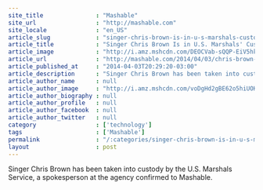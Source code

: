 ```yaml
---
site_title               : "Mashable"
site_url                 : "http://mashable.com"
site_locale              : "en_US"
article_slug             : "singer-chris-brown-is-in-u-s-marshals-custody-for-assault-case"
article_title            : "Singer Chris Brown Is in U.S. Marshals' Custody for Assault Case"
article_image            : "http://i.amz.mshcdn.com/DEOCVab-sQQP-EiV5hkzfi64Iw4=/1200x627/2014%2F04%2F03%2F43%2Fchrisbrownt.9de9b.jpg"
article_url              : "http://mashable.com/2014/04/03/chris-brown-us-marshals-custody/"
article_published_at     : "2014-04-03T20:29:20-03:00"
article_description      : "Singer Chris Brown has been taken into custody by the U.S. Marshals Service, a spokesperson at the agency confirmed to Mashable."
article_author_name      : null
article_author_image     : "http://i.amz.mshcdn.com/voDgHd2gBE62o5hiUOKxUbQwNeU=/90x90/2016%2F06%2F30%2Fb9%2F2015090400bahheadshot.386d7.6bdf7.jpg"
article_author_biography : null
article_author_profile   : null
article_author_facebook  : null
article_author_twitter   : null
category                 : ['technology']
tags                     : ['Mashable']
permalink                : "/:categories/singer-chris-brown-is-in-u-s-marshals-custody-for-assault-case/"
layout                   : post
---
```


Singer Chris Brown has been taken into custody by the U.S. Marshals Service, a spokesperson at the agency confirmed to Mashable.
